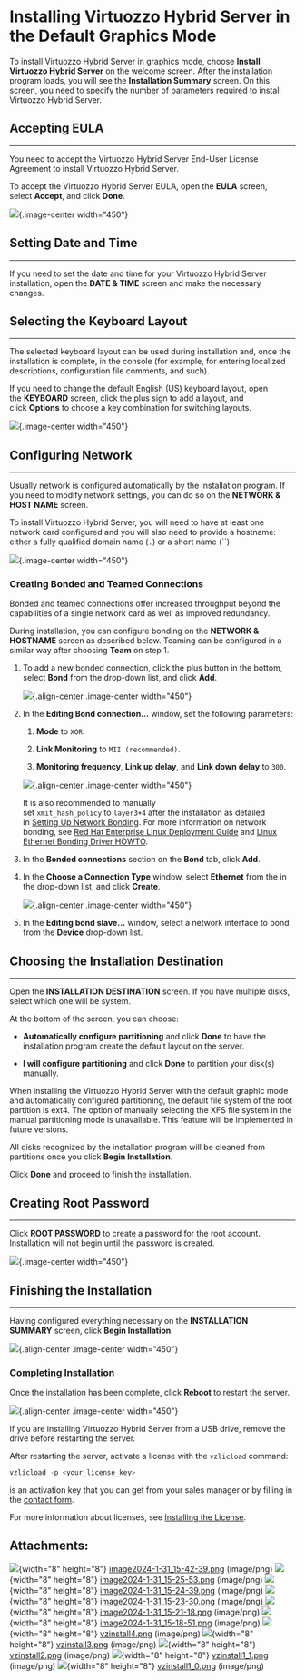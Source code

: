 # Installing Virtuozzo Hybrid Server in the Default Graphics Mode

To install Virtuozzo Hybrid Server in graphics mode, choose **Install Virtuozzo Hybrid Server** on the welcome screen. After the installation program loads, you will see the **Installation Summary** screen. On this screen, you need to specify the number of parameters required to install Virtuozzo Hybrid Server.

## Accepting EULA

------------------------------------------------------------------------

You need to accept the Virtuozzo Hybrid Server End-User License Agreement to install Virtuozzo Hybrid Server.

To accept the Virtuozzo Hybrid Server EULA, open the **EULA** screen, select **Accept**, and click **Done**.

![](attachments/194478152/195790867.png){.image-center width="450"}

## Setting Date and Time

------------------------------------------------------------------------

If you need to set the date and time for your Virtuozzo Hybrid Server installation, open the **DATE & TIME** screen and make the necessary changes.

## Selecting the Keyboard Layout

------------------------------------------------------------------------

The selected keyboard layout can be used during installation and, once the installation is complete, in the console (for example, for entering localized descriptions, configuration file comments, and such).

If you need to change the default English (US) keyboard layout, open the **KEYBOARD** screen, click the plus sign to add a layout, and click **Options** to choose a key combination for switching layouts.

![](attachments/194478152/195790865.png){.image-center width="450"}

## Configuring Network

------------------------------------------------------------------------

Usually network is configured automatically by the installation program. If you need to modify network settings, you can do so on the **NETWORK & HOST NAME** screen.

To install Virtuozzo Hybrid Server, you will need to have at least one network card configured and you will also need to provide a hostname: either a fully qualified domain name (`.`) or a short name (``).

![](attachments/194478152/195790864.png){.image-center width="450"}

### Creating Bonded and Teamed Connections

Bonded and teamed connections offer increased throughput beyond the capabilities of a single network card as well as improved redundancy.

During installation, you can configure bonding on the **NETWORK & HOSTNAME** screen as described below. Teaming can be configured in a similar way after choosing **Team** on step 1.

1.  To add a new bonded connection, click the plus button in the bottom, select **Bond** from the drop-down list, and click **Add**.

    ![](https://docs.virtuozzo.com/virtuozzo_hybrid_server_7_installation_guide/_images/stor_install1.png){.align-center .image-center width="450"}

2.  In the **Editing Bond connection…** window, set the following parameters:

    1.  **Mode** to `XOR`.

    2.  **Link Monitoring** to `MII (recommended)`.

    3.  **Monitoring frequency**, **Link up delay**, and **Link down delay** to `300`.

    ![](https://docs.virtuozzo.com/virtuozzo_hybrid_server_7_installation_guide/_images/stor_install2.png){.align-center .image-center width="450"}

    It is also recommended to manually set `xmit_hash_policy` to `layer3+4` after the installation as detailed in [Setting Up Network Bonding](https://docs.virtuozzo.com/virtuozzo_storage_administrators_command_line_guide/maximizing-cluster-performance/setting-up-network-bonding.html#setting-up-network-bonding). For more information on network bonding, see [Red Hat Enterprise Linux Deployment Guide](index) and [Linux Ethernet Bonding Driver HOWTO](https://www.kernel.org/doc/Documentation/networking/bonding.txt).

3.  In the **Bonded connections** section on the **Bond** tab, click **Add**.

4.  In the **Choose a Connection Type** window, select **Ethernet** from the in the drop-down list, and click **Create**.

    ![](https://docs.virtuozzo.com/virtuozzo_hybrid_server_7_installation_guide/_images/stor_install3.png){.align-center .image-center width="450"}

5.  In the **Editing bond slave…** window, select a network interface to bond from the **Device** drop-down list.

## Choosing the Installation Destination

------------------------------------------------------------------------

Open the **INSTALLATION DESTINATION** screen. If you have multiple disks, select which one will be system.

At the bottom of the screen, you can choose:

-   **Automatically configure partitioning** and click **Done** to have the installation program create the default layout on the server.

-   **I will configure partitioning** and click **Done** to partition your disk(s) manually.

When installing the Virtuozzo Hybrid Server with the default graphic mode and automatically configured partitioning, the default file system of the root partition is ext4. The option of manually selecting the XFS file system in the manual partitioning mode is unavailable. This feature will be implemented in future versions.

All disks recognized by the installation program will be cleaned from partitions once you click **Begin Installation**.

Click **Done** and proceed to finish the installation.

## Creating Root Password

------------------------------------------------------------------------

Click **ROOT PASSWORD** to create a password for the root account. Installation will not begin until the password is created.

![](attachments/194478152/195790863.png){.image-center width="450"}

## Finishing the Installation

------------------------------------------------------------------------

Having configured everything necessary on the **INSTALLATION SUMMARY** screen, click **Begin Installation**.

![](https://docs.virtuozzo.com/virtuozzo_hybrid_server_7_installation_guide/_images/vzinstall16.png){.align-center .image-center width="450"}

### Completing Installation

Once the installation has been complete, click **Reboot** to restart the server.

![](https://docs.virtuozzo.com/virtuozzo_hybrid_server_7_installation_guide/_images/vzinstall18.png){.align-center .image-center width="450"}

If you are installing Virtuozzo Hybrid Server from a USB drive, remove the drive before restarting the server.

After restarting the server, activate a license with the `vzlicload` command:

``` java
vzlicload -p <your_license_key>
```

is an activation key that you can get from your sales manager or by filling in the [contact form](https://www.virtuozzo.com/company/contact/).

For more information about licenses, see [Installing the License](.Installing_the_License_v7.1Beta).

## Attachments:

![](images/icons/bullet_blue.gif){width="8" height="8"} [image2024-1-31\_15-42-39.png](attachments/194478152/195790863.png) (image/png)
![](images/icons/bullet_blue.gif){width="8" height="8"} [image2024-1-31\_15-25-53.png](attachments/194478152/195790864.png) (image/png)
![](images/icons/bullet_blue.gif){width="8" height="8"} [image2024-1-31\_15-24-39.png](attachments/194478152/195790865.png) (image/png)
![](images/icons/bullet_blue.gif){width="8" height="8"} [image2024-1-31\_15-23-30.png](attachments/194478152/195790866.png) (image/png)
![](images/icons/bullet_blue.gif){width="8" height="8"} [image2024-1-31\_15-21-18.png](attachments/194478152/195790867.png) (image/png)
![](images/icons/bullet_blue.gif){width="8" height="8"} [image2024-1-31\_15-18-51.png](attachments/194478152/195790868.png) (image/png)
![](images/icons/bullet_blue.gif){width="8" height="8"} [vzinstall4.png](attachments/194478152/195790869.png) (image/png)
![](images/icons/bullet_blue.gif){width="8" height="8"} [vzinstall3.png](attachments/194478152/195790870.png) (image/png)
![](images/icons/bullet_blue.gif){width="8" height="8"} [vzinstall2.png](attachments/194478152/195790871.png) (image/png)
![](images/icons/bullet_blue.gif){width="8" height="8"} [vzinstall1\_1.png](attachments/194478152/195790872.png) (image/png)
![](images/icons/bullet_blue.gif){width="8" height="8"} [vzinstall1\_0.png](attachments/194478152/195790873.png) (image/png)


